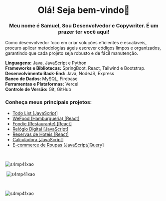 <h1 align="center">Olá! Seja bem-vindo👋</h1>
<h3 align="center">Meu nome é Samuel, Sou Desenvolvedor e Copywriter. É um prazer ter você aqui!</h3>

Como desenvolvedor foco em criar soluções eficientes e escaláveis, procuro aplicar metodologias ágeis escrever códigos limpos e organizados, garantindo que cada projeto seja robusto e de fácil manutenção.

<strong>Linguagens:</strong> Java, JavaScript e Python
<br>
<strong>Frameworks e Bibliotecas:</strong> SpringBoot, React, Tailwind e Bootstrap.
<br>
<strong>Desenvolvimento Back-End:</strong> Java, NodeJS, Express
<br>
<strong>Banco de Dados:</strong> MySQL, Firebase
<br>
<strong>Ferramentas e Plataformas:</strong> Vercel
<br>
<strong>Controle de Versão:</strong> Git, GitHub


<h3>Conheça meus principais projetos:</h3>

<ul>
    <li><a href="https://todo-list-one-blush.vercel.app/" target="_blank">Todo List [JavaScript]</a></li>
    <li><a href="https://wefood.vercel.app/" target="_blank">WeFood (Hamburgueria) [React]</a></li>
    <li><a href="https://restaurant-landing-page-mocha.vercel.app/" target="_blank">Foodie (Restaurante) [React]</a></li>
    <li><a href="https://relogio-digital-psi-rust.vercel.app/" target="_blank">Relógio Digital [JavaScript]</a></li>
    <li><a href="https://experience-react-tailwind.vercel.app/" target="_blank">Reservas de Hoteis [React]</a></li>
    <li><a href="https://calculator-project-three-theta.vercel.app/" target="_blank">Calculadora [JavaScript]</a></li>
    <li><a href="https://e-commerce-j-query-bootstrap.vercel.app/" target="_blank">E-commerce de Roupas [JavaScript/jQuery]</a></li>
</ul>

<br>

<p><img align="left" src="https://github-readme-stats.vercel.app/api/top-langs?username=s4mp41xao&show_icons=true&locale=en&layout=compact" alt="s4mp41xao" /></p>

<br>

<p>&nbsp;<img align="center" src="https://github-readme-stats.vercel.app/api?username=s4mp41xao&show_icons=true&locale=en" alt="s4mp41xao" /></p>

<br>

<p><img align="center" src="https://github-readme-streak-stats.herokuapp.com/?user=s4mp41xao&" alt="s4mp41xao" /></p>
